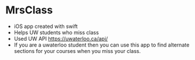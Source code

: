 # MrsClass
- iOS app created with swift
- Helps UW students who miss class
- Used UW API https://uwaterloo.ca/api/  
- If you are a uwaterloo student then you can use this app to find alternate sections for your courses when you miss your class.  
